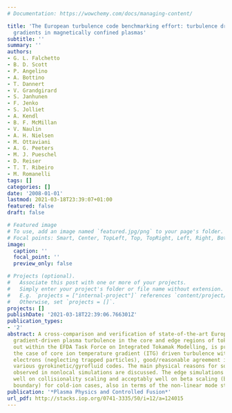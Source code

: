```yaml
---
# Documentation: https://wowchemy.com/docs/managing-content/

title: 'The European turbulence code benchmarking effort: turbulence driven by thermal
  gradients in magnetically confined plasmas'
subtitle: ''
summary: ''
authors:
- G. L. Falchetto
- B. D. Scott
- P. Angelino
- A. Bottino
- T. Dannert
- V. Grandgirard
- S. Janhunen
- F. Jenko
- S. Jolliet
- A. Kendl
- B. F. McMillan
- V. Naulin
- A. H. Nielsen
- M. Ottaviani
- A. G. Peeters
- M. J. Pueschel
- D. Reiser
- T. T. Ribeiro
- M. Romanelli
tags: []
categories: []
date: '2008-01-01'
lastmod: 2021-03-18T23:39:07+01:00
featured: false
draft: false

# Featured image
# To use, add an image named `featured.jpg/png` to your page's folder.
# Focal points: Smart, Center, TopLeft, Top, TopRight, Left, Right, BottomLeft, Bottom, BottomRight.
image:
  caption: ''
  focal_point: ''
  preview_only: false

# Projects (optional).
#   Associate this post with one or more of your projects.
#   Simply enter your project's folder or file name without extension.
#   E.g. `projects = ["internal-project"]` references `content/project/deep-learning/index.md`.
#   Otherwise, set `projects = []`.
projects: []
publishDate: '2021-03-18T22:39:06.766301Z'
publication_types:
- '2'
abstract: A cross-comparison and verification of state-of-the-art European codes describing
  gradient-driven plasma turbulence in the core and edge regions of tokamaks, carried
  out within the EFDA Task Force on Integrated Tokamak Modelling, is presented. In
  the case of core ion temperature gradient (ITG) driven turbulence with adiabatic
  electrons (neglecting trapped particles), good/reasonable agreement is found between
  various gyrokinetic/gyrofluid codes. The main physical reasons for some deviations
  observed in nonlocal simulations are discussed. The edge simulations agree very
  well on collisionality scaling and acceptably well on beta scaling (below the MHD
  boundary) for cold-ion cases, also in terms of the non-linear mode structure.
publication: '*Plasma Physics and Controlled Fusion*'
url_pdf: http://stacks.iop.org/0741-3335/50/i=12/a=124015
---
```

